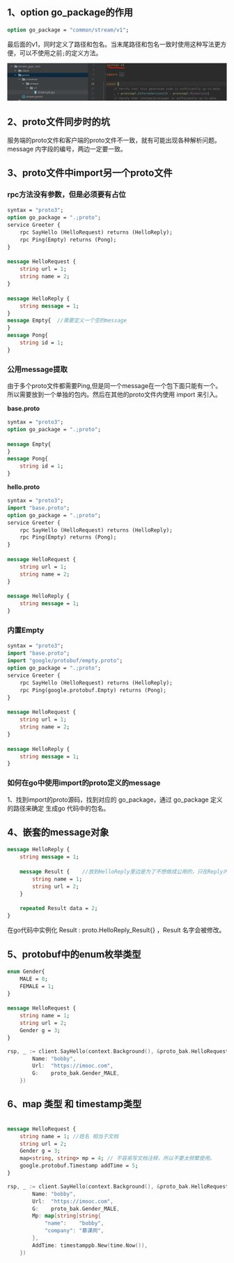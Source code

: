 ## 1、option go_package的作用

```protobuf
option go_package = "common/stream/v1";
```

最后面的v1，同时定义了路径和包名。当末尾路径和包名一致时使用这种写法更方便，可以不使用之前`;`的定义方法。

![1](img/1.png)

## 2、proto文件同步时的坑

服务端的proto文件和客户端的proto文件不一致，就有可能出现各种解析问题。message 内字段的编号，两边一定要一致。

## 3、proto文件中import另一个proto文件

### rpc方法没有参数，但是必须要有占位

```protobuf
syntax = "proto3";
option go_package = ".;proto";
service Greeter {
    rpc SayHello (HelloRequest) returns (HelloReply);
    rpc Ping(Empty) returns (Pong);
}

message HelloRequest {
    string url = 1;
    string name = 2;
}

message HelloReply {
    string message = 1;
}
message Empty{  //需要定义一个空的message
}
message Pong{
    string id = 1;
}
```

### 公用message提取

由于多个proto文件都需要Ping,但是同一个message在一个包下面只能有一个。所以需要放到一个单独的包内。然后在其他的proto文件内使用 import 来引入。

**base.proto**

```protobuf
syntax = "proto3";
option go_package = ".;proto";

message Empty{ 
}
message Pong{
    string id = 1;
}
```

**hello.proto**

```protobuf
syntax = "proto3";
import "base.proto";
option go_package = ".;proto";
service Greeter {
    rpc SayHello (HelloRequest) returns (HelloReply);
    rpc Ping(Empty) returns (Pong);
}

message HelloRequest {
    string url = 1;
    string name = 2;
}

message HelloReply {
    string message = 1;
}
```

### 内置Empty

```protobuf
syntax = "proto3";
import "base.proto";
import "google/protobuf/empty.proto";
option go_package = ".;proto";
service Greeter {
    rpc SayHello (HelloRequest) returns (HelloReply);
    rpc Ping(google.protobuf.Empty) returns (Pong);
}

message HelloRequest {
    string url = 1;
    string name = 2;
}

message HelloReply {
    string message = 1;
}

```

### 如何在go中使用import的proto定义的message

1、找到import的proto源码，找到对应的 go_package，通过 go_package 定义的路径来确定 生成go 代码中的包名。 



## 4、嵌套的message对象

```protobuf
message HelloReply {
    string message = 1;

    message Result {	//放到HelloReply里边是为了不想做成公用的，只在Reply内部使用。
        string name = 1;
        string url = 2;
    }

    repeated Result data = 2;
}

```

在go代码中实例化 Result : proto.HelloReply_Result{} ，Result 名字会被修改。



## 5、protobuf中的enum枚举类型

```protobuf
enum Gender{
    MALE = 0;
    FEMALE = 1;
}

message HelloRequest {
    string name = 1; 
    string url = 2;
    Gender g = 3;
}
```

```go
rsp, _ := client.SayHello(context.Background(), &proto_bak.HelloRequest{
		Name: "bobby",
		Url:  "https://imooc.com",
		G:    proto_bak.Gender_MALE,
	})
```

## 6、map 类型 和 timestamp类型

```protobuf

message HelloRequest {
    string name = 1; //姓名 相当于文档
    string url = 2;
    Gender g = 3;
    map<string, string> mp = 4; // 不容易写文档注释，所以不要太频繁使用。
    google.protobuf.Timestamp addTime = 5;
}
```

```go
rsp, _ := client.SayHello(context.Background(), &proto_bak.HelloRequest{
		Name: "bobby",
		Url:  "https://imooc.com",
		G:    proto_bak.Gender_MALE,
		Mp: map[string]string{
			"name":    "bobby",
			"company": "慕课网",
		},
		AddTime: timestamppb.New(time.Now()),
	})
```


